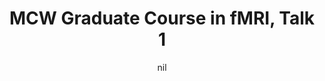 ---
title: "MCW Graduate Course in fMRI, Talk 1"
project_id: 
date: nil
conference_id: ""
presenters:
   - peter_bandettini
summary: "<p>MCW Graduate Course in fMRI, Talk 1, Milwaukee, WI</p>"
file: /assets/presentations/T200.ppt
filename: T200.ppt
layout: presentation
---